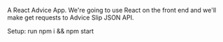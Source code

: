 A React Advice App. We're going to use React on the front end and we'll make get requests to Advice Slip JSON API.

Setup:
run npm i && npm start
